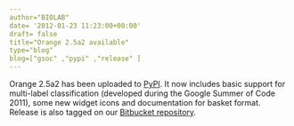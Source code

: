 ```yaml
---
author="BIOLAB"
date= '2012-01-23 11:23:00+00:00'
draft= false
title="Orange 2.5a2 available"
type="blog"
blog=["gsoc" ,"pypi" ,"release" ]
---
```


Orange 2.5a2 has been uploaded to [PyPI](http://pypi.python.org/pypi/Orange). It now includes basic support for multi-label classification (developed during the Google Summer of Code 2011), some new widget icons and documentation for basket format. Release is also tagged on our [Bitbucket repository](https://bitbucket.org/biolab/orange/).
